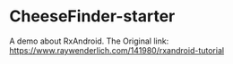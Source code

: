 # CheeseFinder-starter
A demo about RxAndroid.
The Original link: https://www.raywenderlich.com/141980/rxandroid-tutorial

